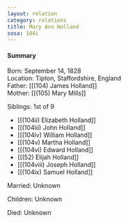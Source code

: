 ```yaml
---
layout: relation
category: relations
title: Mary Ann Holland
sosa: 104i
---
```


#### Summary

Born: September 14, 1828
<br>Location: Tipton, Staffordshire, England
<br>Father: [[(104) James Holland]]
<br>Mother: [[(105) Mary Mills]]

Siblings: 1st of 9

* [[(104ii) Elizabeth Holland]]
* [[(104iii) John Holland]]
* [[(104iv) William Holland]]
* [[(104v) Martha Holland]]
* [[(104vi) Edward Holland]]
* [[(52) Elijah Holland]]
* [[(104viii) Joseph Holland]]
* [[(104ix) Samuel Holland]]

Married: Unknown

Children: Unknown

Died: Unknown
<br>
